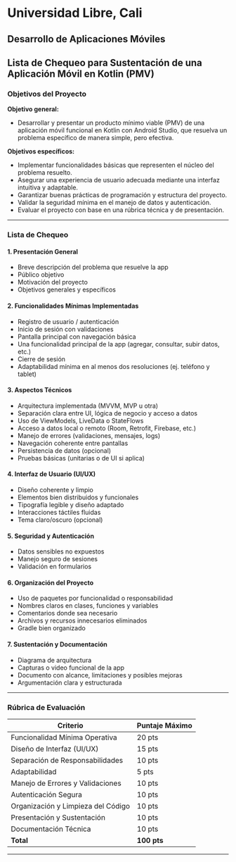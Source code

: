 # Universidad Libre, Cali
## Desarrollo de Aplicaciones Móviles
## Lista de Chequeo para Sustentación de una Aplicación Móvil en Kotlin (PMV)

### Objetivos del Proyecto

**Objetivo general:**
- Desarrollar y presentar un producto mínimo viable (PMV) de una aplicación móvil funcional en Kotlin con Android Studio, que resuelva un problema específico de manera simple, pero efectiva.

**Objetivos específicos:**
- Implementar funcionalidades básicas que representen el núcleo del problema resuelto.
- Asegurar una experiencia de usuario adecuada mediante una interfaz intuitiva y adaptable.
- Garantizar buenas prácticas de programación y estructura del proyecto.
- Validar la seguridad mínima en el manejo de datos y autenticación.
- Evaluar el proyecto con base en una rúbrica técnica y de presentación.

---

### Lista de Chequeo

#### 1. Presentación General

- Breve descripción del problema que resuelve la app  
- Público objetivo  
- Motivación del proyecto  
- Objetivos generales y específicos  

#### 2. Funcionalidades Mínimas Implementadas

- Registro de usuario / autenticación  
- Inicio de sesión con validaciones  
- Pantalla principal con navegación básica  
- Una funcionalidad principal de la app (agregar, consultar, subir datos, etc.)  
- Cierre de sesión  
- Adaptabilidad mínima en al menos dos resoluciones (ej. teléfono y tablet)  

#### 3. Aspectos Técnicos

- Arquitectura implementada (MVVM, MVP u otra)  
- Separación clara entre UI, lógica de negocio y acceso a datos  
- Uso de ViewModels, LiveData o StateFlows  
- Acceso a datos local o remoto (Room, Retrofit, Firebase, etc.)  
- Manejo de errores (validaciones, mensajes, logs)  
- Navegación coherente entre pantallas  
- Persistencia de datos (opcional)  
- Pruebas básicas (unitarias o de UI si aplica)  

#### 4. Interfaz de Usuario (UI/UX)

- Diseño coherente y limpio  
- Elementos bien distribuidos y funcionales  
- Tipografía legible y diseño adaptado  
- Interacciones táctiles fluidas  
- Tema claro/oscuro (opcional)  

#### 5. Seguridad y Autenticación

- Datos sensibles no expuestos  
- Manejo seguro de sesiones  
- Validación en formularios  

#### 6. Organización del Proyecto

- Uso de paquetes por funcionalidad o responsabilidad  
- Nombres claros en clases, funciones y variables  
- Comentarios donde sea necesario  
- Archivos y recursos innecesarios eliminados  
- Gradle bien organizado  

#### 7. Sustentación y Documentación

- Diagrama de arquitectura  
- Capturas o video funcional de la app  
- Documento con alcance, limitaciones y posibles mejoras  
- Argumentación clara y estructurada  

---

### Rúbrica de Evaluación

| Criterio                             | Puntaje Máximo |
|-------------------------------------|----------------|
| Funcionalidad Mínima Operativa      | 20 pts         |
| Diseño de Interfaz (UI/UX)          | 15 pts         |
| Separación de Responsabilidades     | 10 pts         |
| Adaptabilidad                       | 5 pts          |
| Manejo de Errores y Validaciones    | 10 pts         |
| Autenticación Segura                | 10 pts         |
| Organización y Limpieza del Código | 10 pts         |
| Presentación y Sustentación         | 10 pts         |
| Documentación Técnica               | 10 pts         |
| **Total**                           | **100 pts**    |

---
